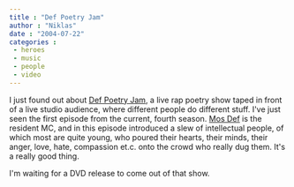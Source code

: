 ```yaml
---
title : "Def Poetry Jam"
author : "Niklas"
date : "2004-07-22"
categories : 
 - heroes
 - music
 - people
 - video
---
```


I just found out about [Def Poetry Jam](http://www.defpoetryjam.com), a live rap poetry show taped in front of a live studio audience, where different people do different stuff. I've just seen the first episode from the current, fourth season. [Mos Def](http://www.allmusic.com/cg/amg.dll?p=amg&token=&sql=11:6yd3vwvya9ek) is the resident MC, and in this episode introduced a slew of intellectual people, of which most are quite young, who poured their hearts, their minds, their anger, love, hate, compassion et.c. onto the crowd who really dug them. It's a really good thing.

I'm waiting for a DVD release to come out of that show.
